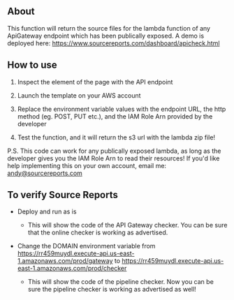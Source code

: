 ## About
This function will return the source files for the lambda function of any ApiGateway endpoint which has been publically exposed. A demo is deployed here: https://www.sourcereports.com/dashboard/apicheck.html

## How to use
1.  Inspect the element of the page with the API endpoint

2.  Launch the template on your AWS account

3.  Replace the environment variable values with the endpoint URL, the http method (eg. POST, PUT etc.), and the IAM Role Arn provided by the developer 

4.  Test the function, and it will return the s3 url with the lambda zip file!

P.S. This code can work for any publically exposed lambda, as long as the developer gives you the IAM Role Arn to read their resources! If you'd like help implementing this on your own account, email me: andy@sourcereports.com

## To verify Source Reports
* Deploy and run as is

   * This will show the code of the API Gateway checker. You can be sure that the online checker is working as advertised. 

* Change the DOMAIN environment variable from https://rr459muydl.execute-api.us-east-1.amazonaws.com/prod/gateway to https://rr459muydl.execute-api.us-east-1.amazonaws.com/prod/checker

   * This will show the code of the pipeline checker. Now you can be sure the pipeline checker is working as advertised as well!

